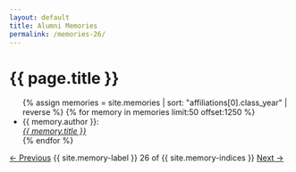 ```yaml
---
layout: default
title: Alumni Memories
permalink: /memories-26/
---
```


<h1>{{ page.title }}</h1>

<ul>
  {% assign memories = site.memories | sort: "affiliations[0].class_year" | reverse %}
  {% for memory in memories limit:50 offset:1250 %}
    <li>
      {{ memory.author }}:<br><a href="{{ memory.url }}"><i>{{ memory.title }}</i></a>
    </li>
  {% endfor %}
</ul>

<nav class="memory-nav">
  <a href="/memories-25/" class="pill-nav prev">&larr; Previous</a>
  <span>{{ site.memory-label }} 26 of {{ site.memory-indices }}</span>
  <a href="/memories-27/" class="pill-nav next">Next &rarr;</a>
</nav>
